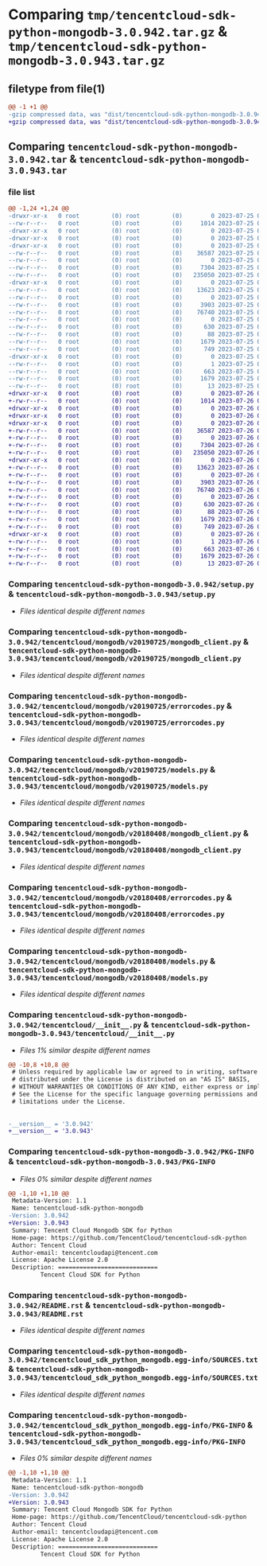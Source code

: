 # Comparing `tmp/tencentcloud-sdk-python-mongodb-3.0.942.tar.gz` & `tmp/tencentcloud-sdk-python-mongodb-3.0.943.tar.gz`

## filetype from file(1)

```diff
@@ -1 +1 @@
-gzip compressed data, was "dist/tencentcloud-sdk-python-mongodb-3.0.942.tar", last modified: Tue Jul 25 04:21:41 2023, max compression
+gzip compressed data, was "dist/tencentcloud-sdk-python-mongodb-3.0.943.tar", last modified: Wed Jul 26 00:41:00 2023, max compression
```

## Comparing `tencentcloud-sdk-python-mongodb-3.0.942.tar` & `tencentcloud-sdk-python-mongodb-3.0.943.tar`

### file list

```diff
@@ -1,24 +1,24 @@
-drwxr-xr-x   0 root         (0) root         (0)        0 2023-07-25 04:21:41.000000 tencentcloud-sdk-python-mongodb-3.0.942/
--rw-r--r--   0 root         (0) root         (0)     1014 2023-07-25 04:21:41.000000 tencentcloud-sdk-python-mongodb-3.0.942/setup.py
-drwxr-xr-x   0 root         (0) root         (0)        0 2023-07-25 04:21:41.000000 tencentcloud-sdk-python-mongodb-3.0.942/tencentcloud/
-drwxr-xr-x   0 root         (0) root         (0)        0 2023-07-25 04:21:41.000000 tencentcloud-sdk-python-mongodb-3.0.942/tencentcloud/mongodb/
-drwxr-xr-x   0 root         (0) root         (0)        0 2023-07-25 04:21:41.000000 tencentcloud-sdk-python-mongodb-3.0.942/tencentcloud/mongodb/v20190725/
--rw-r--r--   0 root         (0) root         (0)    36587 2023-07-25 04:21:41.000000 tencentcloud-sdk-python-mongodb-3.0.942/tencentcloud/mongodb/v20190725/mongodb_client.py
--rw-r--r--   0 root         (0) root         (0)        0 2023-07-25 04:21:41.000000 tencentcloud-sdk-python-mongodb-3.0.942/tencentcloud/mongodb/v20190725/__init__.py
--rw-r--r--   0 root         (0) root         (0)     7304 2023-07-25 04:21:41.000000 tencentcloud-sdk-python-mongodb-3.0.942/tencentcloud/mongodb/v20190725/errorcodes.py
--rw-r--r--   0 root         (0) root         (0)   235050 2023-07-25 04:21:41.000000 tencentcloud-sdk-python-mongodb-3.0.942/tencentcloud/mongodb/v20190725/models.py
-drwxr-xr-x   0 root         (0) root         (0)        0 2023-07-25 04:21:41.000000 tencentcloud-sdk-python-mongodb-3.0.942/tencentcloud/mongodb/v20180408/
--rw-r--r--   0 root         (0) root         (0)    13623 2023-07-25 04:21:41.000000 tencentcloud-sdk-python-mongodb-3.0.942/tencentcloud/mongodb/v20180408/mongodb_client.py
--rw-r--r--   0 root         (0) root         (0)        0 2023-07-25 04:21:41.000000 tencentcloud-sdk-python-mongodb-3.0.942/tencentcloud/mongodb/v20180408/__init__.py
--rw-r--r--   0 root         (0) root         (0)     3903 2023-07-25 04:21:41.000000 tencentcloud-sdk-python-mongodb-3.0.942/tencentcloud/mongodb/v20180408/errorcodes.py
--rw-r--r--   0 root         (0) root         (0)    76740 2023-07-25 04:21:41.000000 tencentcloud-sdk-python-mongodb-3.0.942/tencentcloud/mongodb/v20180408/models.py
--rw-r--r--   0 root         (0) root         (0)        0 2023-07-25 04:21:41.000000 tencentcloud-sdk-python-mongodb-3.0.942/tencentcloud/mongodb/__init__.py
--rw-r--r--   0 root         (0) root         (0)      630 2023-07-25 04:21:41.000000 tencentcloud-sdk-python-mongodb-3.0.942/tencentcloud/__init__.py
--rw-r--r--   0 root         (0) root         (0)       88 2023-07-25 04:21:41.000000 tencentcloud-sdk-python-mongodb-3.0.942/setup.cfg
--rw-r--r--   0 root         (0) root         (0)     1679 2023-07-25 04:21:41.000000 tencentcloud-sdk-python-mongodb-3.0.942/PKG-INFO
--rw-r--r--   0 root         (0) root         (0)      749 2023-07-25 04:21:41.000000 tencentcloud-sdk-python-mongodb-3.0.942/README.rst
-drwxr-xr-x   0 root         (0) root         (0)        0 2023-07-25 04:21:41.000000 tencentcloud-sdk-python-mongodb-3.0.942/tencentcloud_sdk_python_mongodb.egg-info/
--rw-r--r--   0 root         (0) root         (0)        1 2023-07-25 04:21:41.000000 tencentcloud-sdk-python-mongodb-3.0.942/tencentcloud_sdk_python_mongodb.egg-info/dependency_links.txt
--rw-r--r--   0 root         (0) root         (0)      663 2023-07-25 04:21:41.000000 tencentcloud-sdk-python-mongodb-3.0.942/tencentcloud_sdk_python_mongodb.egg-info/SOURCES.txt
--rw-r--r--   0 root         (0) root         (0)     1679 2023-07-25 04:21:41.000000 tencentcloud-sdk-python-mongodb-3.0.942/tencentcloud_sdk_python_mongodb.egg-info/PKG-INFO
--rw-r--r--   0 root         (0) root         (0)       13 2023-07-25 04:21:41.000000 tencentcloud-sdk-python-mongodb-3.0.942/tencentcloud_sdk_python_mongodb.egg-info/top_level.txt
+drwxr-xr-x   0 root         (0) root         (0)        0 2023-07-26 00:41:00.000000 tencentcloud-sdk-python-mongodb-3.0.943/
+-rw-r--r--   0 root         (0) root         (0)     1014 2023-07-26 00:41:00.000000 tencentcloud-sdk-python-mongodb-3.0.943/setup.py
+drwxr-xr-x   0 root         (0) root         (0)        0 2023-07-26 00:41:00.000000 tencentcloud-sdk-python-mongodb-3.0.943/tencentcloud/
+drwxr-xr-x   0 root         (0) root         (0)        0 2023-07-26 00:41:00.000000 tencentcloud-sdk-python-mongodb-3.0.943/tencentcloud/mongodb/
+drwxr-xr-x   0 root         (0) root         (0)        0 2023-07-26 00:41:00.000000 tencentcloud-sdk-python-mongodb-3.0.943/tencentcloud/mongodb/v20190725/
+-rw-r--r--   0 root         (0) root         (0)    36587 2023-07-26 00:41:00.000000 tencentcloud-sdk-python-mongodb-3.0.943/tencentcloud/mongodb/v20190725/mongodb_client.py
+-rw-r--r--   0 root         (0) root         (0)        0 2023-07-26 00:41:00.000000 tencentcloud-sdk-python-mongodb-3.0.943/tencentcloud/mongodb/v20190725/__init__.py
+-rw-r--r--   0 root         (0) root         (0)     7304 2023-07-26 00:41:00.000000 tencentcloud-sdk-python-mongodb-3.0.943/tencentcloud/mongodb/v20190725/errorcodes.py
+-rw-r--r--   0 root         (0) root         (0)   235050 2023-07-26 00:41:00.000000 tencentcloud-sdk-python-mongodb-3.0.943/tencentcloud/mongodb/v20190725/models.py
+drwxr-xr-x   0 root         (0) root         (0)        0 2023-07-26 00:41:00.000000 tencentcloud-sdk-python-mongodb-3.0.943/tencentcloud/mongodb/v20180408/
+-rw-r--r--   0 root         (0) root         (0)    13623 2023-07-26 00:41:00.000000 tencentcloud-sdk-python-mongodb-3.0.943/tencentcloud/mongodb/v20180408/mongodb_client.py
+-rw-r--r--   0 root         (0) root         (0)        0 2023-07-26 00:41:00.000000 tencentcloud-sdk-python-mongodb-3.0.943/tencentcloud/mongodb/v20180408/__init__.py
+-rw-r--r--   0 root         (0) root         (0)     3903 2023-07-26 00:41:00.000000 tencentcloud-sdk-python-mongodb-3.0.943/tencentcloud/mongodb/v20180408/errorcodes.py
+-rw-r--r--   0 root         (0) root         (0)    76740 2023-07-26 00:41:00.000000 tencentcloud-sdk-python-mongodb-3.0.943/tencentcloud/mongodb/v20180408/models.py
+-rw-r--r--   0 root         (0) root         (0)        0 2023-07-26 00:41:00.000000 tencentcloud-sdk-python-mongodb-3.0.943/tencentcloud/mongodb/__init__.py
+-rw-r--r--   0 root         (0) root         (0)      630 2023-07-26 00:41:00.000000 tencentcloud-sdk-python-mongodb-3.0.943/tencentcloud/__init__.py
+-rw-r--r--   0 root         (0) root         (0)       88 2023-07-26 00:41:00.000000 tencentcloud-sdk-python-mongodb-3.0.943/setup.cfg
+-rw-r--r--   0 root         (0) root         (0)     1679 2023-07-26 00:41:00.000000 tencentcloud-sdk-python-mongodb-3.0.943/PKG-INFO
+-rw-r--r--   0 root         (0) root         (0)      749 2023-07-26 00:41:00.000000 tencentcloud-sdk-python-mongodb-3.0.943/README.rst
+drwxr-xr-x   0 root         (0) root         (0)        0 2023-07-26 00:41:00.000000 tencentcloud-sdk-python-mongodb-3.0.943/tencentcloud_sdk_python_mongodb.egg-info/
+-rw-r--r--   0 root         (0) root         (0)        1 2023-07-26 00:41:00.000000 tencentcloud-sdk-python-mongodb-3.0.943/tencentcloud_sdk_python_mongodb.egg-info/dependency_links.txt
+-rw-r--r--   0 root         (0) root         (0)      663 2023-07-26 00:41:00.000000 tencentcloud-sdk-python-mongodb-3.0.943/tencentcloud_sdk_python_mongodb.egg-info/SOURCES.txt
+-rw-r--r--   0 root         (0) root         (0)     1679 2023-07-26 00:41:00.000000 tencentcloud-sdk-python-mongodb-3.0.943/tencentcloud_sdk_python_mongodb.egg-info/PKG-INFO
+-rw-r--r--   0 root         (0) root         (0)       13 2023-07-26 00:41:00.000000 tencentcloud-sdk-python-mongodb-3.0.943/tencentcloud_sdk_python_mongodb.egg-info/top_level.txt
```

### Comparing `tencentcloud-sdk-python-mongodb-3.0.942/setup.py` & `tencentcloud-sdk-python-mongodb-3.0.943/setup.py`

 * *Files identical despite different names*

### Comparing `tencentcloud-sdk-python-mongodb-3.0.942/tencentcloud/mongodb/v20190725/mongodb_client.py` & `tencentcloud-sdk-python-mongodb-3.0.943/tencentcloud/mongodb/v20190725/mongodb_client.py`

 * *Files identical despite different names*

### Comparing `tencentcloud-sdk-python-mongodb-3.0.942/tencentcloud/mongodb/v20190725/errorcodes.py` & `tencentcloud-sdk-python-mongodb-3.0.943/tencentcloud/mongodb/v20190725/errorcodes.py`

 * *Files identical despite different names*

### Comparing `tencentcloud-sdk-python-mongodb-3.0.942/tencentcloud/mongodb/v20190725/models.py` & `tencentcloud-sdk-python-mongodb-3.0.943/tencentcloud/mongodb/v20190725/models.py`

 * *Files identical despite different names*

### Comparing `tencentcloud-sdk-python-mongodb-3.0.942/tencentcloud/mongodb/v20180408/mongodb_client.py` & `tencentcloud-sdk-python-mongodb-3.0.943/tencentcloud/mongodb/v20180408/mongodb_client.py`

 * *Files identical despite different names*

### Comparing `tencentcloud-sdk-python-mongodb-3.0.942/tencentcloud/mongodb/v20180408/errorcodes.py` & `tencentcloud-sdk-python-mongodb-3.0.943/tencentcloud/mongodb/v20180408/errorcodes.py`

 * *Files identical despite different names*

### Comparing `tencentcloud-sdk-python-mongodb-3.0.942/tencentcloud/mongodb/v20180408/models.py` & `tencentcloud-sdk-python-mongodb-3.0.943/tencentcloud/mongodb/v20180408/models.py`

 * *Files identical despite different names*

### Comparing `tencentcloud-sdk-python-mongodb-3.0.942/tencentcloud/__init__.py` & `tencentcloud-sdk-python-mongodb-3.0.943/tencentcloud/__init__.py`

 * *Files 1% similar despite different names*

```diff
@@ -10,8 +10,8 @@
 # Unless required by applicable law or agreed to in writing, software
 # distributed under the License is distributed on an "AS IS" BASIS,
 # WITHOUT WARRANTIES OR CONDITIONS OF ANY KIND, either express or implied.
 # See the License for the specific language governing permissions and
 # limitations under the License.
 
 
-__version__ = '3.0.942'
+__version__ = '3.0.943'
```

### Comparing `tencentcloud-sdk-python-mongodb-3.0.942/PKG-INFO` & `tencentcloud-sdk-python-mongodb-3.0.943/PKG-INFO`

 * *Files 0% similar despite different names*

```diff
@@ -1,10 +1,10 @@
 Metadata-Version: 1.1
 Name: tencentcloud-sdk-python-mongodb
-Version: 3.0.942
+Version: 3.0.943
 Summary: Tencent Cloud Mongodb SDK for Python
 Home-page: https://github.com/TencentCloud/tencentcloud-sdk-python
 Author: Tencent Cloud
 Author-email: tencentcloudapi@tencent.com
 License: Apache License 2.0
 Description: ============================
         Tencent Cloud SDK for Python
```

### Comparing `tencentcloud-sdk-python-mongodb-3.0.942/README.rst` & `tencentcloud-sdk-python-mongodb-3.0.943/README.rst`

 * *Files identical despite different names*

### Comparing `tencentcloud-sdk-python-mongodb-3.0.942/tencentcloud_sdk_python_mongodb.egg-info/SOURCES.txt` & `tencentcloud-sdk-python-mongodb-3.0.943/tencentcloud_sdk_python_mongodb.egg-info/SOURCES.txt`

 * *Files identical despite different names*

### Comparing `tencentcloud-sdk-python-mongodb-3.0.942/tencentcloud_sdk_python_mongodb.egg-info/PKG-INFO` & `tencentcloud-sdk-python-mongodb-3.0.943/tencentcloud_sdk_python_mongodb.egg-info/PKG-INFO`

 * *Files 0% similar despite different names*

```diff
@@ -1,10 +1,10 @@
 Metadata-Version: 1.1
 Name: tencentcloud-sdk-python-mongodb
-Version: 3.0.942
+Version: 3.0.943
 Summary: Tencent Cloud Mongodb SDK for Python
 Home-page: https://github.com/TencentCloud/tencentcloud-sdk-python
 Author: Tencent Cloud
 Author-email: tencentcloudapi@tencent.com
 License: Apache License 2.0
 Description: ============================
         Tencent Cloud SDK for Python
```

